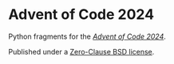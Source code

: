 # Advent of Code 2024

Python fragments for the [*Advent of Code 2024*](https://adventofcode.com/2024/).

Published under a [Zero-Clause BSD license](https://opensource.org/license/0bsd).
